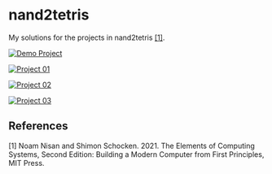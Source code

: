 # nand2tetris
My solutions for the projects in nand2tetris [[1]](#1).

[![Demo Project](https://github.com/jeffreyflorek/nand2tetris/actions/workflows/test-demo-project.yml/badge.svg)](https://github.com/jeffreyflorek/nand2tetris/actions/workflows/test-demo-project.yml)

[![Project 01](https://github.com/jeffreyflorek/nand2tetris/actions/workflows/test-project-01.yml/badge.svg)](https://github.com/jeffreyflorek/nand2tetris/actions/workflows/test-project-01.yml)

[![Project 02](https://github.com/jeffreyflorek/nand2tetris/actions/workflows/test-project-02.yml/badge.svg)](https://github.com/jeffreyflorek/nand2tetris/actions/workflows/test-project-02.yml)

[![Project 03](https://github.com/jeffreyflorek/nand2tetris/actions/workflows/test-project-03.yml/badge.svg)](https://github.com/jeffreyflorek/nand2tetris/actions/workflows/test-project-03.yml)

## References
<a id="1">[1]</a> Noam Nisan and Shimon Schocken. 2021. The Elements of Computing Systems, Second Edition: Building a Modern Computer from First Principles, MIT Press.
